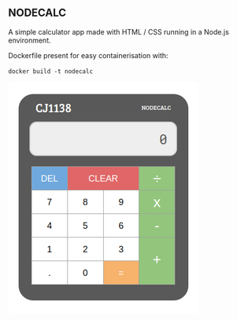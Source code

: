 ## NODECALC

A simple calculator app made with HTML / CSS running in a Node.js environment.

Dockerfile present for easy containerisation with:

`docker build -t nodecalc`

![nodecalc image](images/nodecalc.png)